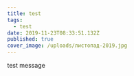 ```yaml
---
title: test
tags:
  - test
date: 2019-11-23T08:33:51.132Z
published: true
cover_image: /uploads/листопад-2019.jpg
---
```

test message
